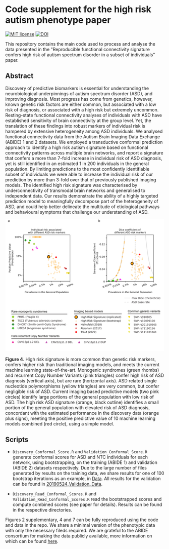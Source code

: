 # Code supplement for the high risk autism phenotype paper
[![MIT license](https://img.shields.io/badge/License-MIT-blue.svg)](https://lbesson.mit-license.org/)
[![DOI](https://img.shields.io/badge/DOI-10.1101%2F2020.06.01.127688%20-informational)](https://doi.org/10.1101/2020.06.01.127688 )

This repository contains the main code used to process and analyse the data presented in the "Reproducible functional connectivity signature confers high risk of autism spectrum disorder in a subset of individuals" paper.

## Abstract
Discovery of predictive biomarkers is essential for understanding the neurobiological underpinnings of autism spectrum disorder (ASD), and improving diagnosis. Most progress has come from genetics, however, known genetic risk factors are either common, but associated with a low risk of diagnosis, or associated with a high risk but extremely uncommon. Resting-state functional connectivity analyses of individuals with ASD have established sensitivity of brain connectivity at the group level. Yet, the translation of these findings into robust markers of individual risk is hampered by extensive heterogeneity among ASD individuals. We analysed functional connectivity data from the Autism Brain Imaging Data Exchange (ABIDE) 1 and 2 datasets. We employed a transductive conformal prediction approach to identify a high risk autism signature based on functional connectivity patterns across multiple brain networks, and report a signature that confers a more than 7-fold increase in individual risk of ASD diagnosis, yet is still identified in an estimated 1 in 200 individuals in the general population. By limiting predictions to the most confidently identifiable subset of individuals we were able to increase the individual risk of our prediction by more than 3-fold over that of previously published imaging models. The identified high risk signature was characterised by underconnectivity of transmodal brain networks and generalised to independent data. Our results demonstrate the ability of a highly targeted prediction model to meaningfully decompose part of the heterogeneity of ASD, and could help better delineate the multitude of etiological pathways and behavioural symptoms that challenge our understanding of  ASD.

![Figure 4](fig4_model.png)

**Figure 4**. High risk signature is more common than genetic risk markers, confers higher risk than traditional imaging models, and meets the current machine learning state-of-the-art. Monogenic syndromes (green rhombs) and recurrent Copy Number Variants (pink triangles) confer high risk of ASD diagnosis (vertical axis), but are rare (horizontal axis). ASD related single nucleotide polymorphisms (yellow triangles) are very common, but confer negligible risk of ASD. Current imaging based predictive models (two pink circles) identify large portions of the general population with low risk of ASD. The high risk ASD signature (orange, black outline) identifies a small portion of the general population with elevated risk of ASD diagnosis, concordant with the estimated performance in the discovery data (orange plus signs), meeting the positive predictive value of 10 machine learning models combined (red circle), using a simple model.

## Scripts
- `Discovery_Conformal_Score.R` and `Validation_Conformal_Score.R` generate conformal scores for ASD and NTC individuals for each network, using bootstrapping, on the training (ABIDE 1) and validation (ABIDE 2) datasets respectively. Due to the large number of files generated by results on the training data, we share results for one of 100 bootstrap iterations as an example, in [Data](./Data). All results for the validation can be found in [20190524_Validation_Data](./20190524_Validation_Data).

- `Discovery_Read_Conformal_Scores.R` and `Validation_Read_Conformal_Scores.R` read the bootstrapped scores and compute combined scores (see paper for details). Results can be found in the respective directories.

Figures 2 supplementary, 4 and 7 can be fully reproduced using the code and data in the repo. We share a minimal version of the phenotypic data with only the necessary fileds required. We are grateful to the ABIDE consortium for making the data publicly available, more information on which can be found [here](https://fcon_1000.projects.nitrc.org/indi/abide/abide_I.html).
